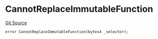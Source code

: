 # CannotReplaceImmutableFunction
[Git Source](https://github.com/thrackle-io/forte-rules-engine/blob/51222fa37733b5e2c25003328ad964a7e7155cb3/src/client/token/handler/diamond/HandlerDiamondLib.sol)


```solidity
error CannotReplaceImmutableFunction(bytes4 _selector);
```

